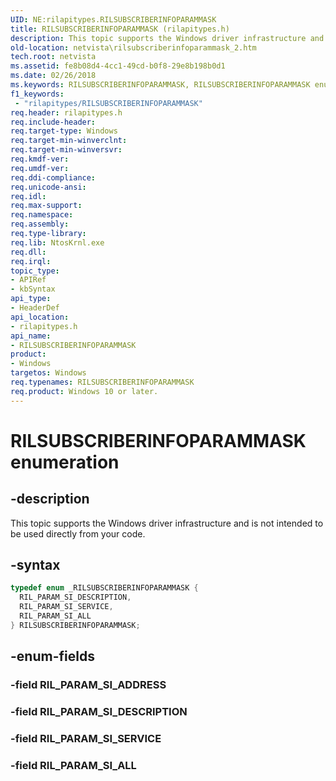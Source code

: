 ```yaml
---
UID: NE:rilapitypes.RILSUBSCRIBERINFOPARAMMASK
title: RILSUBSCRIBERINFOPARAMMASK (rilapitypes.h)
description: This topic supports the Windows driver infrastructure and is not intended to be used directly from your code.
old-location: netvista\rilsubscriberinfoparammask_2.htm
tech.root: netvista
ms.assetid: fe8b08d4-4cc1-49cd-b0f8-29e8b198b0d1
ms.date: 02/26/2018
ms.keywords: RILSUBSCRIBERINFOPARAMMASK, RILSUBSCRIBERINFOPARAMMASK enumeration [Network Drivers Starting with Windows Vista], RIL_PARAM_SI_ALL, RIL_PARAM_SI_DESCRIPTION, RIL_PARAM_SI_SERVICE, netvista.rilsubscriberinfoparammask_2, rilapitypes/RILSUBSCRIBERINFOPARAMMASK, rilapitypes/RIL_PARAM_SI_ALL, rilapitypes/RIL_PARAM_SI_DESCRIPTION, rilapitypes/RIL_PARAM_SI_SERVICE
f1_keywords:
 - "rilapitypes/RILSUBSCRIBERINFOPARAMMASK"
req.header: rilapitypes.h
req.include-header:
req.target-type: Windows
req.target-min-winverclnt:
req.target-min-winversvr:
req.kmdf-ver:
req.umdf-ver:
req.ddi-compliance:
req.unicode-ansi:
req.idl:
req.max-support:
req.namespace:
req.assembly:
req.type-library:
req.lib: NtosKrnl.exe
req.dll:
req.irql:
topic_type:
- APIRef
- kbSyntax
api_type:
- HeaderDef
api_location:
- rilapitypes.h
api_name:
- RILSUBSCRIBERINFOPARAMMASK
product:
- Windows
targetos: Windows
req.typenames: RILSUBSCRIBERINFOPARAMMASK
req.product: Windows 10 or later.
---
```


# RILSUBSCRIBERINFOPARAMMASK enumeration


## -description


This topic supports the Windows driver infrastructure and is not intended to be used directly from your code.


## -syntax


```cpp
typedef enum _RILSUBSCRIBERINFOPARAMMASK {
  RIL_PARAM_SI_DESCRIPTION,
  RIL_PARAM_SI_SERVICE,
  RIL_PARAM_SI_ALL
} RILSUBSCRIBERINFOPARAMMASK;
```


## -enum-fields




### -field RIL_PARAM_SI_ADDRESS


### -field RIL_PARAM_SI_DESCRIPTION


### -field RIL_PARAM_SI_SERVICE


### -field RIL_PARAM_SI_ALL

